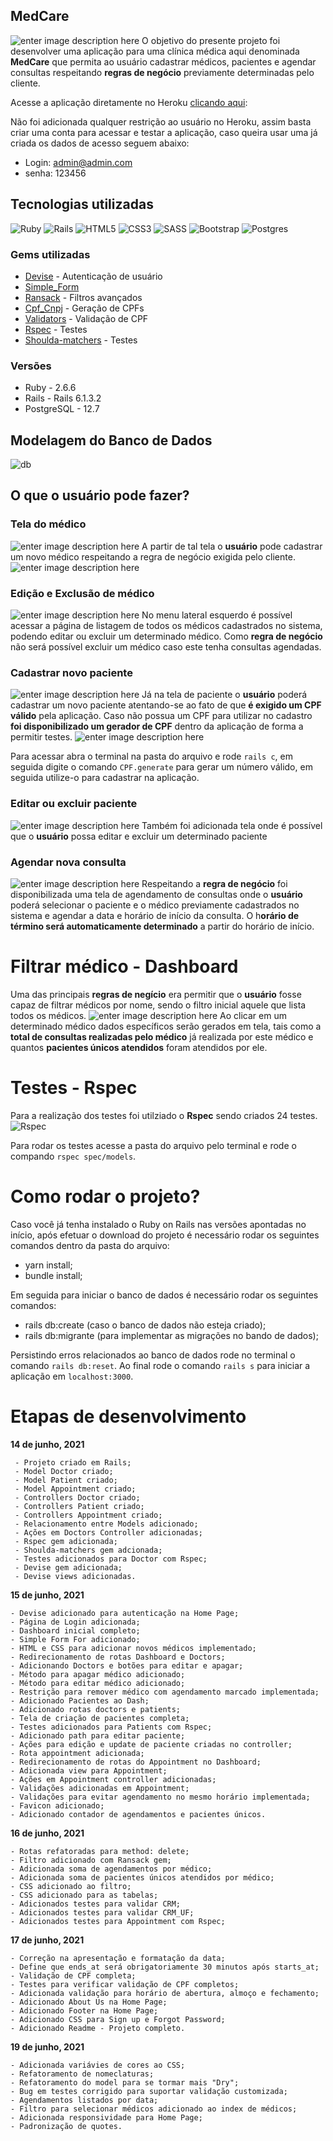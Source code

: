 ## MedCare
![enter image description here](https://res.cloudinary.com/dloadb2bx/image/upload/v1623961275/medcare1_gnbsd6.png)
O objetivo do presente projeto foi desenvolver uma aplicação para uma clínica médica aqui denominada **MedCare** que permita ao usuário cadastrar médicos, pacientes e agendar consultas respeitando **regras de negócio** previamente determinadas pelo cliente.

Acesse a aplicação diretamente no Heroku [clicando aqui](https://app-medcare.herokuapp.com/):

Não foi adicionada qualquer restrição ao usuário no Heroku, assim basta criar uma conta para acessar e testar a aplicação, caso queira usar uma já criada os dados de acesso seguem abaixo:

 - Login: admin@admin.com
 - senha: 123456

## Tecnologias utilizadas
<img alt="Ruby" src="https://img.shields.io/badge/ruby-%23CC342D.svg?style=for-the-badge&logo=ruby&logoColor=white"/> <img alt="Rails" src="https://img.shields.io/badge/rails-%23CC0000.svg?style=for-the-badge&logo=ruby-on-rails&logoColor=white"/> <img alt="HTML5" src="https://img.shields.io/badge/html5-%23E34F26.svg?style=for-the-badge&logo=html5&logoColor=white"/> <img alt="CSS3" src="https://img.shields.io/badge/css3-%231572B6.svg?style=for-the-badge&logo=css3&logoColor=white"/> <img alt="SASS" src="https://img.shields.io/badge/SASS-hotpink.svg?style=for-the-badge&logo=SASS&logoColor=white"/> <img alt="Bootstrap" src="https://img.shields.io/badge/bootstrap-%23563D7C.svg?style=for-the-badge&logo=bootstrap&logoColor=white"/> <img alt="Postgres" src ="https://img.shields.io/badge/postgres-%23316192.svg?style=for-the-badge&logo=postgresql&logoColor=white"/>

### Gems utilizadas
 - [Devise](https://github.com/heartcombo/devise) - Autenticação de usuário
 - [Simple_Form](https://github.com/heartcombo/simple_form)
 -  [Ransack](https://github.com/activerecord-hackery/ransack) - Filtros avançados
 - [Cpf_Cnpj](https://github.com/fnando/cpf_cnpj) - Geração de CPFs
 - [Validators](https://github.com/fnando/validators) - Validação de CPF
 - [Rspec](https://github.com/rspec/rspec) - Testes
 - [Shoulda-matchers](https://github.com/thoughtbot/shoulda-matchers) - Testes


### Versões
 - Ruby - 2.6.6
 - Rails - Rails 6.1.3.2
- PostgreSQL -  12.7

## Modelagem do Banco de Dados
![db](https://res.cloudinary.com/dloadb2bx/image/upload/v1623963141/medcaredb_hjiazf.png)

## O que o usuário pode fazer?

### Tela do médico
![enter image description here](https://res.cloudinary.com/dloadb2bx/image/upload/v1623948994/medCare2_mzturl.png)
A partir de tal tela o **usuário** pode cadastrar um novo médico respeitando a regra de negócio exigida pelo cliente.
![enter image description here](https://res.cloudinary.com/dloadb2bx/image/upload/v1623951654/medCare2_eb4zut.gif)

### Edição e Exclusão de médico
![enter image description here](https://res.cloudinary.com/dloadb2bx/image/upload/v1623949544/medCare6_vzl8mh.png)
No menu lateral esquerdo é possível acessar a página de listagem de todos os médicos cadastrados no sistema, podendo editar ou excluir um determinado médico. Como **regra de negócio** não será possível excluir um médico caso este tenha consultas agendadas.

### Cadastrar novo paciente
![enter image description here](https://res.cloudinary.com/dloadb2bx/image/upload/v1623949079/medCare3_thkj8r.png)
Já na tela de paciente o **usuário** poderá cadastrar um novo paciente atentando-se ao fato de que **é exigido um CPF válido** pela aplicação.
Caso não possua um CPF para utilizar no cadastro **foi disponibilizado um gerador de CPF** dentro da aplicação de forma a permitir testes.
![enter image description here](https://res.cloudinary.com/dloadb2bx/image/upload/v1623949194/medCarecpf_klvbx0.png)

Para acessar abra o terminal na pasta do arquivo e rode `rails c`, em seguida digite o comando `CPF.generate` para gerar um número válido, em seguida utilize-o para cadastrar na aplicação.

### Editar ou excluir paciente
![enter image description here](https://res.cloudinary.com/dloadb2bx/image/upload/v1623950394/medCare7_bgfzdk.png)
Também foi adicionada tela onde é possível que o **usuário** possa editar e excluir um determinado paciente

### Agendar nova consulta
![enter image description here](https://res.cloudinary.com/dloadb2bx/image/upload/v1623949363/medCare4_niciwy.png)
Respeitando a **regra de negócio** foi disponibilizada uma tela de agendamento de consultas onde o **usuário** poderá selecionar o paciente e o médico previamente cadastrados no sistema e agendar a data e horário de início da consulta. O h**orário de término será automaticamente determinado** a partir do horário de início.

# Filtrar médico - Dashboard
Uma das principais **regras de negício** era permitir que o **usuário** fosse capaz de filtrar médicos por nome, sendo o filtro inicial aquele que lista todos os médicos.
![enter image description here](https://res.cloudinary.com/dloadb2bx/image/upload/v1623951440/medCare_i31pcs.gif)
 Ao clicar em um determinado médico dados específicos serão gerados em tela, tais como a **total de consultas realizadas pelo médico** já realizada por este médico e quantos **pacientes únicos atendidos** foram atendidos por ele.

# Testes - Rspec
Para a realização dos testes foi utilziado o **Rspec** sendo criados 24 testes.
![Rspec](https://res.cloudinary.com/dloadb2bx/image/upload/v1623950824/medCareTest_mqvqsg.png)

Para rodar os testes acesse a pasta do arquivo pelo terminal e rode o compando `rspec spec/models`.

# Como rodar o projeto?
Caso você já tenha instalado o Ruby on Rails nas versões apontadas no início, após efetuar o download do projeto é necessário rodar os seguintes comandos dentro da pasta do arquivo:

-   yarn install;
-  bundle install;

Em seguida para iniciar o banco de dados é necessário rodar os seguintes comandos:

-   rails db:create (caso o banco de dados não esteja criado);
-   rails db:migrante (para implementar as migrações no bando de dados);

Persistindo erros relacionados ao banco de dados rode no terminal o comando  `rails db:reset`. Ao final rode o comando `rails s`  para iniciar a aplicação em `localhost:3000`.

# Etapas de desenvolvimento
**14 de junho, 2021**

     - Projeto criado em Rails;
     - Model Doctor criado;
     - Model Patient criado;
     - Model Appointment criado;
     - Controllers Doctor criado;
     - Controllers Patient criado;
     - Controllers Appointment criado;
     - Relacionamento entre Models adicionado;
     - Ações em Doctors Controller adicionadas;
     - Rspec gem adicionada;
     - Shoulda-matchers gem adcionada;
     - Testes adicionados para Doctor com Rspec;
     - Devise gem adicionada;
     - Devise views adicionadas.

**15 de junho, 2021**

    - Devise adicionado para autenticação na Home Page;
    - Página de Login adicionada;
    - Dashboard inicial completo;
    - Simple Form For adicionado;
    - HTML e CSS para adicionar novos médicos implementado;
    - Redirecionamento de rotas Dashboard e Doctors;
    - Adicionando Doctors e botões para editar e apagar;
    - Método para apagar médico adicionado;
    - Método para editar médico adicionado;
    - Restrição para remover médico com agendamento marcado implementada;
    - Adicionado Pacientes ao Dash;
    - Adicionado rotas doctors e patients;
    - Tela de criação de pacientes completa;
    - Testes adicionados para Patients com Rspec;
    - Adicionado path para editar paciente;
    - Ações para edição e update de paciente criadas no controller;
    - Rota appointment adicionada;
    - Redirecionamento de rotas do Appointment no Dashboard;
    - Adicionada view para Appointment;
    - Ações em Appointment controller adicionadas;
    - Validações adicionadas em Appointment;
    - Validações para evitar agendamento no mesmo horário implementada;
    - Favicon adicionado;
    - Adicionado contador de agendamentos e pacientes únicos.

**16 de junho, 2021**

    - Rotas refatoradas para method: delete;
    - Filtro adicionado com Ransack gem;
    - Adicionada soma de agendamentos por médico;
    - Adicionada soma de pacientes únicos atendidos por médico;
    - CSS adicionado ao filtro;
    - CSS adicionado para as tabelas;
    - Adicionados testes para validar CRM;
    - Adicionados testes para validar CRM_UF;
    - Adicionados testes para Appointment com Rspec;

**17 de junho, 2021**

    - Correção na apresentação e formatação da data;
    - Define que ends_at será obrigatoriamente 30 minutos após starts_at;
    - Validação de CPF completa;
    - Testes para verificar validação de CPF completos;
    - Adicionada validação para horário de abertura, almoço e fechamento;
    - Adicionado About Us na Home Page;
    - Adicionado Footer na Home Page;
    - Adicionado CSS para Sign up e Forgot Password;
    - Adicionado Readme - Projeto completo.

**19 de junho, 2021**

    - Adicionada variávies de cores ao CSS;
    - Refatoramento de nomeclaturas;
    - Refatoramento do model para se tormar mais "Dry";
    - Bug em testes corrigido para suportar validação customizada;
    - Agendamentos listados por data;
    - Filtro para selecionar médicos adicionado ao index de médicos;
    - Adicionada responsividade para Home Page;
    - Padronização de quotes.
